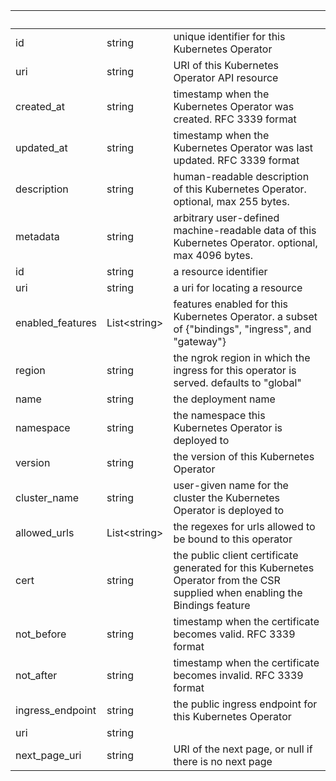 <!-- Code generated for API Clients. DO NOT EDIT. -->

| &nbsp;           | &nbsp;             | &nbsp;                                                                                                                        |
| ---------------- | ------------------ | ----------------------------------------------------------------------------------------------------------------------------- |
| id               | string             | unique identifier for this Kubernetes Operator                                                                                |
| uri              | string             | URI of this Kubernetes Operator API resource                                                                                  |
| created_at       | string             | timestamp when the Kubernetes Operator was created. RFC 3339 format                                                           |
| updated_at       | string             | timestamp when the Kubernetes Operator was last updated. RFC 3339 format                                                      |
| description      | string             | human-readable description of this Kubernetes Operator. optional, max 255 bytes.                                              |
| metadata         | string             | arbitrary user-defined machine-readable data of this Kubernetes Operator. optional, max 4096 bytes.                           |
| id               | string             | a resource identifier                                                                                                         |
| uri              | string             | a uri for locating a resource                                                                                                 |
| enabled_features | List&lt;string&gt; | features enabled for this Kubernetes Operator. a subset of {"bindings", "ingress", and "gateway"}                             |
| region           | string             | the ngrok region in which the ingress for this operator is served. defaults to "global"                                       |
| name             | string             | the deployment name                                                                                                           |
| namespace        | string             | the namespace this Kubernetes Operator is deployed to                                                                         |
| version          | string             | the version of this Kubernetes Operator                                                                                       |
| cluster_name     | string             | user-given name for the cluster the Kubernetes Operator is deployed to                                                        |
| allowed_urls     | List&lt;string&gt; | the regexes for urls allowed to be bound to this operator                                                                     |
| cert             | string             | the public client certificate generated for this Kubernetes Operator from the CSR supplied when enabling the Bindings feature |
| not_before       | string             | timestamp when the certificate becomes valid. RFC 3339 format                                                                 |
| not_after        | string             | timestamp when the certificate becomes invalid. RFC 3339 format                                                               |
| ingress_endpoint | string             | the public ingress endpoint for this Kubernetes Operator                                                                      |
| uri              | string             |                                                                                                                               |
| next_page_uri    | string             | URI of the next page, or null if there is no next page                                                                        |
